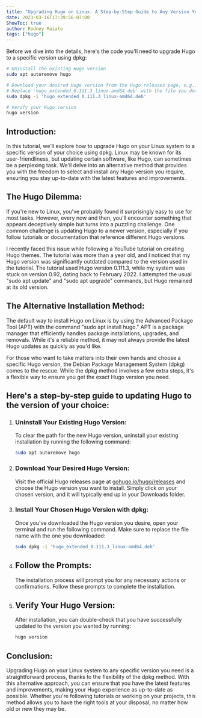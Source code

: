 ```yaml
---
title: "Upgrading Hugo on Linux: A Step-by-Step Guide to Any Version You Need"
date: 2023-03-16T17:39:56-07:00
ShowToc: true
author: Rodney Maiato
tags: ["hugo"]
---
```

Before we dive into the details, here's the code you'll need to upgrade Hugo to a specific version using dpkg:

```bash
# Uninstall the existing Hugo version
sudo apt autoremove hugo

# Download your desired Hugo version from the Hugo releases page, e.g., 0.111.3
# Replace 'hugo_extended_0.111.3_linux-amd64.deb' with the file you downloaded
sudo dpkg -i 'hugo_extended_0.111.3_linux-amd64.deb'

# Verify your Hugo version
hugo version
```

## Introduction:
In this tutorial, we'll explore how to upgrade Hugo on your Linux system to a specific version of your choice using dpkg. Linux may be known for its user-friendliness, but updating certain software, like Hugo, can sometimes be a perplexing task. We'll delve into an alternative method that provides you with the freedom to select and install any Hugo version you require, ensuring you stay up-to-date with the latest features and improvements.

## The Hugo Dilemma:
If you're new to Linux, you've probably found it surprisingly easy to use for most tasks. However, every now and then, you'll encounter something that appears deceptively simple but turns into a puzzling challenge. One common challenge is updating Hugo to a newer version, especially if you follow tutorials or documentation that reference different Hugo versions.

I recently faced this issue while following a YouTube tutorial on creating Hugo themes. The tutorial was more than a year old, and I noticed that my Hugo version was significantly outdated compared to the version used in the tutorial. The tutorial used Hugo version 0.111.3, while my system was stuck on version 0.92, dating back to February 2022. I attempted the usual "sudo apt update" and "sudo apt upgrade" commands, but Hugo remained at its old version.

## The Alternative Installation Method:
The default way to install Hugo on Linux is by using the Advanced Package Tool (APT) with the command "sudo apt install hugo." APT is a package manager that efficiently handles package installations, upgrades, and removals. While it's a reliable method, it may not always provide the latest Hugo updates as quickly as you'd like.

For those who want to take matters into their own hands and choose a specific Hugo version, the Debian Package Management System (dpkg) comes to the rescue. While the dpkg method involves a few extra steps, it's a flexible way to ensure you get the exact Hugo version you need.

## Here's a step-by-step guide to updating Hugo to the version of your choice:

1. ### Uninstall Your Existing Hugo Version:
   To clear the path for the new Hugo version, uninstall your existing installation by running the following command:
   ```bash
   sudo apt autoremove hugo
   ```

2. ### Download Your Desired Hugo Version:
   Visit the official Hugo releases page at [gohugo.io/hugo/releases](https://github.com/gohugoio/hugo/releases) and choose the Hugo version you want to install. Simply click on your chosen version, and it will typically end up in your Downloads folder.

3. ### Install Your Chosen Hugo Version with dpkg:
   Once you've downloaded the Hugo version you desire, open your terminal and run the following command. Make sure to replace the file name with the one you downloaded:
   ```bash
   sudo dpkg -i 'hugo_extended_0.111.3_linux-amd64.deb'
   ```

4. ## Follow the Prompts:
   The installation process will prompt you for any necessary actions or confirmations. Follow these prompts to complete the installation.

5. ## Verify Your Hugo Version:
   After installation, you can double-check that you have successfully updated to the version you wanted by running:
   ```bash
   hugo version
   ```

## Conclusion:
Upgrading Hugo on your Linux system to any specific version you need is a straightforward process, thanks to the flexibility of the dpkg method. With this alternative approach, you can ensure that you have the latest features and improvements, making your Hugo experience as up-to-date as possible. Whether you're following tutorials or working on your projects, this method allows you to have the right tools at your disposal, no matter how old or new they may be.
